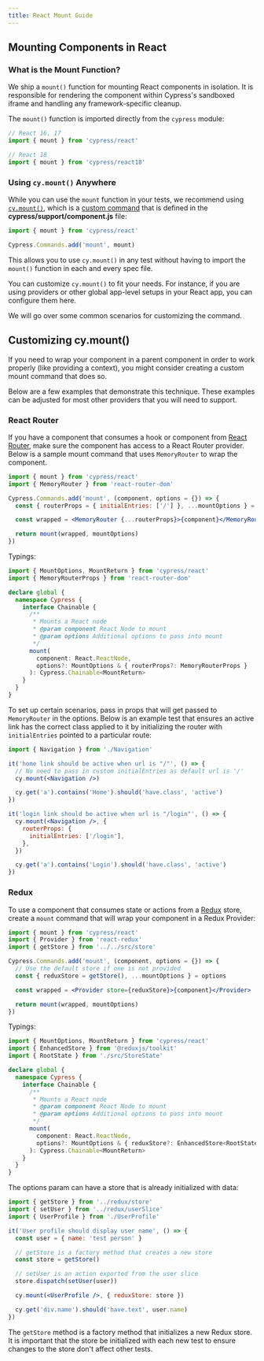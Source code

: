 ```yaml
---
title: React Mount Guide
---
```


## Mounting Components in React

### What is the Mount Function?

We ship a `mount()` function for mounting React components in isolation. It is
responsible for rendering the component within Cypress's sandboxed iframe and
handling any framework-specific cleanup.

The `mount()` function is imported directly from the `cypress` module:

```js
// React 16, 17
import { mount } from 'cypress/react'

// React 18
import { mount } from 'cypress/react18'
```

### Using `cy.mount()` Anywhere

While you can use the `mount` function in your tests, we recommend using
[`cy.mount()`](/api/commands/mount), which is a
[custom command](/api/cypress-api/custom-commands) that is defined in the
**cypress/support/component.js** file:

<code-group>
<code-block label="cypress/support/component.js" active>

```js
import { mount } from 'cypress/react'

Cypress.Commands.add('mount', mount)
```

</code-block>
</code-group>

This allows you to use `cy.mount()` in any test without having to import the
`mount()` function in each and every spec file.

You can customize `cy.mount()` to fit your needs. For instance, if you are using
providers or other global app-level setups in your React app, you can configure
them here.

We will go over some common scenarios for customizing the command.

## Customizing cy.mount()

If you need to wrap your component in a parent component in order to work
properly (like providing a context), you might consider creating a custom mount
command that does so.

Below are a few examples that demonstrate this technique. These examples can be
adjusted for most other providers that you will need to support.

### React Router

If you have a component that consumes a hook or component from
[React Router](https://reactrouter.com/), make sure the component has access to
a React Router provider. Below is a sample mount command that uses
`MemoryRouter` to wrap the component.

<code-group>
<code-block label="Component Support File" active>

```jsx
import { mount } from 'cypress/react'
import { MemoryRouter } from 'react-router-dom'

Cypress.Commands.add('mount', (component, options = {}) => {
  const { routerProps = { initialEntries: ['/'] }, ...mountOptions } = options

  const wrapped = <MemoryRouter {...routerProps}>{component}</MemoryRouter>

  return mount(wrapped, mountOptions)
})
```

</code-group>
</code-block>

Typings:

<code-group>
<code-block label="cypress.d.ts (or other typings file)" active>

```ts
import { MountOptions, MountReturn } from 'cypress/react'
import { MemoryRouterProps } from 'react-router-dom'

declare global {
  namespace Cypress {
    interface Chainable {
      /**
       * Mounts a React node
       * @param component React Node to mount
       * @param options Additional options to pass into mount
       */
      mount(
        component: React.ReactNode,
        options?: MountOptions & { routerProps?: MemoryRouterProps }
      ): Cypress.Chainable<MountReturn>
    }
  }
}
```

</code-group>
</code-block>

To set up certain scenarios, pass in props that will get passed to
`MemoryRouter` in the options. Below is an example test that ensures an active
link has the correct class applied to it by initializing the router with
`initialEntries` pointed to a particular route:

```jsx
import { Navigation } from './Navigation'

it('home link should be active when url is "/"', () => {
  // No need to pass in custom initialEntries as default url is '/'
  cy.mount(<Navigation />)

  cy.get('a').contains('Home').should('have.class', 'active')
})

it('login link should be active when url is "/login"', () => {
  cy.mount(<Navigation />, {
    routerProps: {
      initialEntries: ['/login'],
    },
  })

  cy.get('a').contains('Login').should('have.class', 'active')
})
```

### Redux

To use a component that consumes state or actions from a
[Redux](https://react-redux.js.org/) store, create a `mount` command that will
wrap your component in a Redux Provider:

<code-group>
<code-block label="Component Support File" active>

```jsx
import { mount } from 'cypress/react'
import { Provider } from 'react-redux'
import { getStore } from '../../src/store'

Cypress.Commands.add('mount', (component, options = {}) => {
  // Use the default store if one is not provided
  const { reduxStore = getStore(), ...mountOptions } = options

  const wrapped = <Provider store={reduxStore}>{component}</Provider>

  return mount(wrapped, mountOptions)
})
```

</code-group>
</code-block>

Typings:

<code-group>
<code-block label="cypress.d.ts (or other typings file)" active>

```ts
import { MountOptions, MountReturn } from 'cypress/react'
import { EnhancedStore } from '@reduxjs/toolkit'
import { RootState } from './src/StoreState'

declare global {
  namespace Cypress {
    interface Chainable {
      /**
       * Mounts a React node
       * @param component React Node to mount
       * @param options Additional options to pass into mount
       */
      mount(
        component: React.ReactNode,
        options?: MountOptions & { reduxStore?: EnhancedStore<RootState> }
      ): Cypress.Chainable<MountReturn>
    }
  }
}
```

</code-group>
</code-block>

The options param can have a store that is already initialized with data:

```jsx
import { getStore } from '../redux/store'
import { setUser } from '../redux/userSlice'
import { UserProfile } from './UserProfile'

it('User profile should display user name', () => {
  const user = { name: 'test person' }

  // getStore is a factory method that creates a new store
  const store = getStore()

  // setUser is an action exported from the user slice
  store.dispatch(setUser(user))

  cy.mount(<UserProfile />, { reduxStore: store })

  cy.get('div.name').should('have.text', user.name)
})
```

<Alert type="info">

The `getStore` method is a factory method that initializes a new Redux store. It
is important that the store be initialized with each new test to ensure changes
to the store don't affect other tests.

</Alert>

<NavGuide prev="/guides/component-testing/events-react" />

